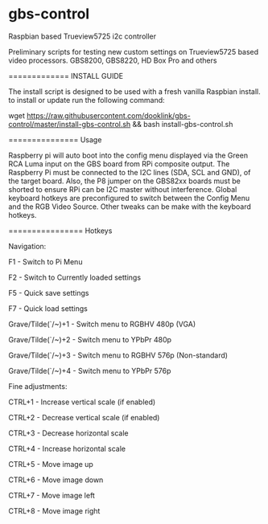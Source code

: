 gbs-control
===========

Raspbian based Trueview5725 i2c controller

Preliminary scripts for testing new custom settings on Trueview5725 based video processors.
GBS8200, GBS8220, HD Box Pro and others

=============
INSTALL GUIDE

The install script is designed to be used with a fresh vanilla Raspbian install.
to install or update run the following command:

wget https://raw.githubusercontent.com/dooklink/gbs-control/master/install-gbs-control.sh && bash install-gbs-control.sh

===============
Usage

Raspberry pi will auto boot into the config menu displayed via the Green RCA Luma input on the GBS board from RPi composite output.
The Raspberry Pi must be connected to the I2C lines (SDA, SCL and GND), of the target board.
Also, the P8 jumper on the GBS82xx boards must be shorted to ensure RPi can be I2C master without interference.
Global keyboard hotkeys are preconfigured to switch between the Config Menu and the RGB Video Source.
Other tweaks can be make with the keyboard hotkeys.

================
Hotkeys

Navigation:

F1	-	Switch to Pi Menu

F2	-	Switch to Currently loaded settings

F5  -   Quick save settings

F7  -   Quick load settings

Grave/Tilde(`/~)+1 - Switch menu to RGBHV 480p (VGA)

Grave/Tilde(`/~)+2 - Switch menu to YPbPr 480p

Grave/Tilde(`/~)+3 - Switch menu to RGBHV 576p (Non-standard)

Grave/Tilde(`/~)+4 - Switch menu to YPbPr 576p

Fine adjustments:

CTRL+1	-	Increase vertical scale (if enabled)

CTRL+2	-	Decrease vertical scale (if enabled)

CTRL+3	-	Decrease horizontal scale

CTRL+4	-	Increase horizontal scale

CTRL+5	-	Move image up

CTRL+6	-	Move image down

CTRL+7	-	Move image left

CTRL+8	-	Move image right
